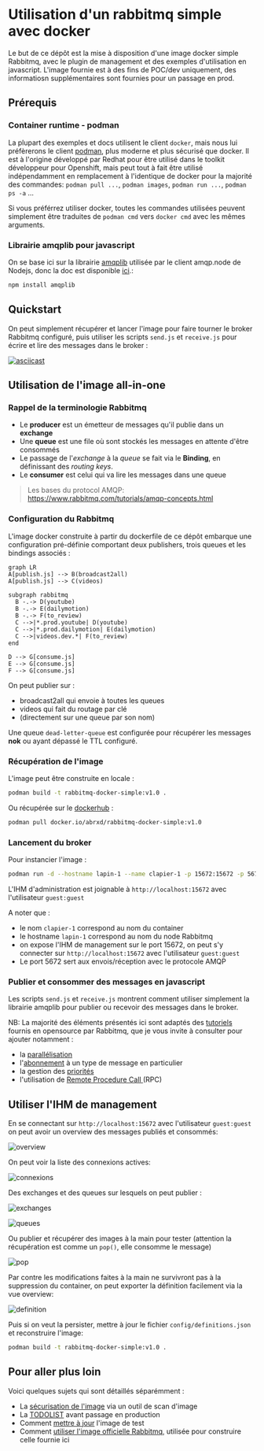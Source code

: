 # Utilisation d'un rabbitmq simple avec docker

Le but de ce dépôt est la mise à disposition d'une image docker simple Rabbitmq, avec le plugin de management et des exemples d'utilisation en javascript.
L'image fournie est à des fins de POC/dev uniquement, des informatiosn supplémentaires sont fournies pour un passage en prod.

## Prérequis

### Container runtime - podman

La plupart des exemples et docs utilisent le client `docker`, mais nous lui préfèrerons le client [podman](https://podman.io/), plus moderne et plus sécurisé que docker.
Il est à l'origine développé par Redhat pour être utilisé dans le toolkit développeur pour Openshift, mais peut tout à fait être utilisé indépendamment en remplacement à l'identique de docker pour la majorité des commandes: `podman pull ...`, `podman images`, `podman run ...`, `podman ps -a` ...

Si vous préférrez utiliser docker, toutes les commandes utilisées peuvent simplement être traduites de `podman cmd` vers `docker cmd` avec les mêmes arguments.

### Librairie amqplib pour javascript

On se base ici sur la librairie [amqplib](https://github.com/amqp-node/amqplib) utilisée par le client amqp.node de Nodejs, donc la doc est disponible [ici](https://amqp-node.github.io/amqplib/).:

```bash
npm install amqplib
```

## Quickstart

On peut simplement récupérer et lancer l'image pour faire tourner le broker Rabbitmq configuré, puis utiliser les scripts `send.js` et `receive.js` pour écrire et lire des messages dans le broker :

[![asciicast](https://asciinema.org/a/531191.svg)](https://asciinema.org/a/531191)


## Utilisation de l'image all-in-one

### Rappel de la terminologie Rabbitmq

* Le **producer** est un émetteur de messages qu'il publie dans un **exchange**
* Une **queue** est une file où sont stockés les messages en attente d'être consommés
* Le passage de l'*exchange* à la *queue* se fait via le **Binding**, en définissant des *routing keys*.
* Le **consumer** est celui qui va lire les messages dans une queue

> Les bases du protocol AMQP: https://www.rabbitmq.com/tutorials/amqp-concepts.html

### Configuration du Rabbitmq

L'image docker construite à partir du dockerfile de ce dépôt embarque une configuration pré-définie comportant deux publishers, trois queues et les bindings associés :

```mermaid
graph LR
A[publish.js] --> B(broadcast2all)
A[publish.js] --> C(videos)

subgraph rabbitmq
  B -.-> D(youtube)
  B -.-> E(dailymotion)
  B -.-> F(to_review)
  C -->|*.prod.youtube| D(youtube)
  C -->|*.prod.dailymotion| E(dailymotion)
  C -->|videos.dev.*| F(to_review)  
end

D --> G[consume.js]
E --> G[consume.js]
F --> G[consume.js]
```

On peut publier sur :

* broadcast2all qui envoie à toutes les queues
* videos qui fait du routage par clé
* (directement sur une queue par son nom)

Une queue `dead-letter-queue` est configurée pour récupérer les messages **nok** ou ayant dépassé le TTL configuré.

### Récupération de l'image

L'image peut être construite en locale :

```bash
podman build -t rabbitmq-docker-simple:v1.0 .
```

Ou récupérée sur le [dockerhub](https://hub.docker.com/repository/docker/abrxd/rabbitmq-docker-simple/general) :

```bash
podman pull docker.io/abrxd/rabbitmq-docker-simple:v1.0
```

### Lancement du broker

Pour instancier l'image :

```bash
podman run -d --hostname lapin-1 --name clapier-1 -p 15672:15672 -p 5672:5672 abrxd/rabbitmq-docker-simple:v1.0
```

L'IHM d'administration est joignable à `http://localhost:15672` avec l'utilisateur `guest:guest`

A noter que :

* le nom `clapier-1` correspond au nom du container
* le hostname `lapin-1` correspond au nom du node Rabbitmq
* on expose l'IHM de management sur le port 15672, on peut s'y connecter sur `http://localhost:15672` avec l'utilisateur `guest:guest`
* Le port 5672 sert aux envois/réception avec le protocole AMQP

### Publier et consommer des messages en javascript

Les scripts `send.js` et `receive.js` montrent comment utiliser simplement la librairie amqplib pour publier ou recevoir des messages dans le broker.


NB: La majorité des éléments présentés ici sont adaptés des [tutoriels](https://www.rabbitmq.com/getstarted.html) fournis en opensource par Rabbitmq, que je vous invite à consulter pour ajouter notamment :

* la [parallélisation](https://www.rabbitmq.com/tutorials/tutorial-two-javascript.html)
* l'[abonnement](https://www.rabbitmq.com/tutorials/tutorial-five-javascript.html) à un type de message en particulier
* la gestion des [priorités](https://www.rabbitmq.com/tutorials/tutorial-four-javascript.html)
* l'utilisation de [Remote Procedure Call ](https://www.rabbitmq.com/tutorials/tutorial-six-javascript.html) (RPC)


## Utiliser l'IHM de management

En se connectant sur `http://localhost:15672` avec l'utilisateur `guest:guest` on peut avoir un overview des messages publiés et consommés:

![overview](docs/img/overview.png)

On peut voir la liste des connexions actives:

![connexions](docs/img/connexions.png)

Des exchanges et des queues sur lesquels on peut publier : 

![exchanges](/docs/img/exchanges.png)

![queues](docs/img/queues.png)

Ou publier et récupérer des images à la main pour tester (attention la récupération est comme un `pop()`, elle consomme le message)

![pop](docs/img/get_msg.png)

Par contre les modifications faites à la main ne survivront pas à la suppression du container, on peut exporter la définition facilement via la vue overview:

![definition](docs/img/definition.png)

Puis si on veut la persister, mettre à jour le fichier `config/definitions.json` et reconstruire l'image:

```bash
podman build -t rabbitmq-docker-simple:v1.0 .
```

## Pour aller plus loin

Voici quelques sujets qui sont détaillés séparémment :

* La [sécurisation de l'image](docs/security.md) via un outil de scan d'image
* La [TODOLIST](docs/production-todo.md) avant passage en production
* Comment [mettre à jour](docs/upgrade.md) l'image de test
* Comment [utiliser l'image officielle Rabbitmq](docs/image-officielle.md), utilisée pour construire celle fournie ici

